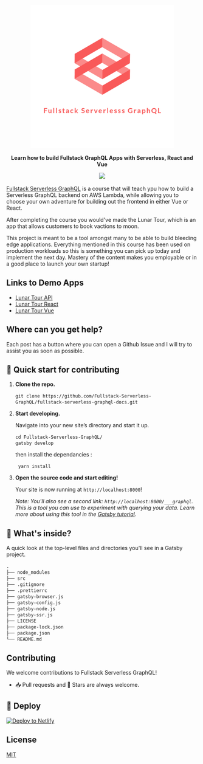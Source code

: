 <p align="center">
  <a href="https://serverless-stack.com/">
    <img alt="fsgql" src="https://github.com/Fullstack-Serverless-GraphQL/fullstack-serverless-graphql-docs/raw/master/src/images/logo_transparent.png" width="377" />
  </a>
</p>

<p align="center">
  <b>Learn how to build Fullstack GraphQL Apps with Serverless, React and Vue</b>
</p>

<p align="center">
<img src="https://img.shields.io/github/license/Fullstack-Serverless-GraphQL/fullstack-serverless-graphql-docs" />
</p>

[Fullstack Serverless GraphQL](https://fullstack-serverless-graphql.netlify.app/) is a course that will teach ypu how to build a Serverless GraphQL backend on AWS Lambda, while allowing you to choose your own adventure for building out the frontend in either Vue or React.

After completing the course you would've made the Lunar Tour, which is an app that allows customers to book vactions to moon.

This project is meant to be a tool amongst many to be able to build bleeding edge applications. Everything mentioned in this course has been used on production workloads so this is something you can pick up today and implement the next day. Mastery of the content makes you employable or in a good place to launch your own startup!

## Links to Demo Apps

- [Lunar Tour API](https://github.com/Fullstack-Serverless-GraphQL/lunar-tour-api)
- [Lunar Tour React](https://github.com/Fullstack-Serverless-GraphQL/lunar-tour-react)
- [Lunar Tour Vue](https://github.com/Fullstack-Serverless-GraphQL/lunar-tour-frontend)

## Where can you get help?

Each post has a button where you can open a Github Issue and I will try to assist you as soon as possible.

## 🚀 Quick start for contributing

1.  **Clone the repo.**


    ```shell
    git clone https://github.com/Fullstack-Serverless-GraphQL/fullstack-serverless-graphql-docs.git
    ```

2.  **Start developing.**

    Navigate into your new site’s directory and start it up.

    ```shell
    cd Fullstack-Serverless-GraphQL/
    gatsby develop
    ```

    then install the dependancies :

    ```shell
     yarn install
    ```

1.  **Open the source code and start editing!**

    Your site is now running at `http://localhost:8000`!

    _Note: You'll also see a second link: _`http://localhost:8000/___graphql`_. This is a tool you can use to experiment with querying your data. Learn more about using this tool in the [Gatsby tutorial](https://www.gatsbyjs.org/tutorial/part-five/#introducing-graphiql)._

## 🧐 What's inside?

A quick look at the top-level files and directories you'll see in a Gatsby project.

    .
    ├── node_modules
    ├── src
    ├── .gitignore
    ├── .prettierrc
    ├── gatsby-browser.js
    ├── gatsby-config.js
    ├── gatsby-node.js
    ├── gatsby-ssr.js
    ├── LICENSE
    ├── package-lock.json
    ├── package.json
    └── README.md

## Contributing

We welcome contributions to Fullstack Serverless GraphQL!

- 📥 Pull requests and 🌟 Stars are always welcome.

## 💫 Deploy

[![Deploy to Netlify](https://www.netlify.com/img/deploy/button.svg)](https://github.com/Fullstack-Serverless-GraphQL/fullstack-serverless-graphql-docs.git)

## License

[MIT](https://github.com/Fullstack-Serverless-GraphQL/fullstack-serverless-graphql-docs/blob/master/LICENSE)
